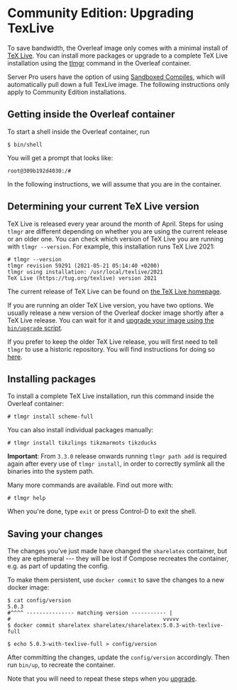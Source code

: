 # Community Edition: Upgrading TexLive

To save bandwidth, the Overleaf image only comes with a minimal install of [TeX Live](https://www.tug.org/texlive/). You can install more packages or upgrade to a complete TeX Live installation using the [tlmgr](https://www.tug.org/texlive/tlmgr.html) command in the Overleaf container.

Server Pro users have the option of using [Sandboxed Compiles](./sandboxed-compiles.md), which will automatically pull down a full TexLive image. The following instructions only apply to Community Edition installations.

## Getting inside the Overleaf container

To start a shell inside the Overleaf container, run

```
$ bin/shell
```

You will get a prompt that looks like:
```
root@309b192d4030:/#
```

In the following instructions, we will assume that you are in the container.

## Determining your current TeX Live version

TeX Live is released every year around the month of April. Steps for using `tlmgr` are different depending on whether you are using the current release or an older one. You can check which version of TeX Live you are running with `tlmgr --version`. For example, this installation runs TeX Live 2021:

```
# tlmgr --version
tlmgr revision 59291 (2021-05-21 05:14:40 +0200)
tlmgr using installation: /usr/local/texlive/2021
TeX Live (https://tug.org/texlive) version 2021
```

The current release of TeX Live can be found on [the TeX Live homepage](https://www.tug.org/texlive/).

If you are running an older TeX Live version, you have two options. We usually release a new version of the Overleaf docker image shortly after a TeX Live release. You can wait for it and [upgrade your image using the `bin/upgrade` script](https://github.com/overleaf/toolkit/blob/master/doc/upgrading.md).

If you prefer to keep the older TeX Live release, you will first need to tell `tlmgr` to use a historic repository. You will find instructions for doing so [here](https://www.tug.org/texlive/acquire.html#past).

## Installing packages

To install a complete TeX Live installation, run this command inside the Overleaf container:
```
# tlmgr install scheme-full
```

You can also install individual packages manually:

```
# tlmgr install tikzlings tikzmarmots tikzducks
```

**Important**: From `3.3.0` release onwards running `tlmgr path add` is required again after every use of `tlmgr install`, in order to correctly symlink all the binaries into the system path.

Many more commands are available. Find out more with:

```
# tlmgr help
```

When you're done, type `exit` or press Control-D to exit the shell.

## Saving your changes

The changes you've just made have changed the `sharelatex` container, but they are ephemeral --- they will be lost if Compose recreates the container, e.g. as part of updating the config.

To make them persistent, use `docker commit` to save the changes to a new docker image:

```
$ cat config/version
5.0.3
#^^^^ --------------- matching version ----------- |
#                                                vvvvv
$ docker commit sharelatex sharelatex/sharelatex:5.0.3-with-texlive-full

$ echo 5.0.3-with-texlive-full > config/version
```

After committing the changes, update the `config/version` accordingly. Then run `bin/up`, to recreate the container.

Note that you will need to repeat these steps when you [upgrade](./upgrading.md).
